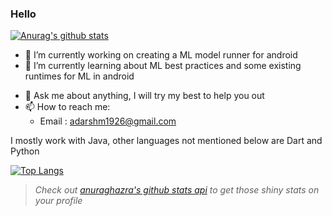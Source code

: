 ### Hello

[![Anurag's github stats](https://github-readme-stats.vercel.app/api?username=adarshm-26&show_icons=true)](https://github.com/anuraghazra/github-readme-stats) <br/>

- 🔭 I’m currently working on creating a ML model runner for android
- 🌱 I’m currently learning about ML best practices and some existing runtimes for ML in android
<!-- - 👯 I’m looking to collaborate on ... -->
<!-- - 🤔 I’m looking for help with ... -->
- 💬 Ask me about anything, I will try my best to help you out
- 📫 How to reach me: 
  * Email : adarshm1926@gmail.com
<!-- - 😄 Pronouns: -->
<!-- - ⚡ Fun fact: -->

I mostly work with Java, other languages not mentioned below are Dart and Python

[![Top Langs](https://github-readme-stats.vercel.app/api/top-langs/?username=adarshm-26&layout=compact&langs_count=8&hide=FreeMarker,HTML,CSS)](https://github.com/anuraghazra/github-readme-stats)

> *Check out [anuraghazra's github stats api](https://github.com/anuraghazra/github-readme-stats) to get those shiny stats on your profile*
